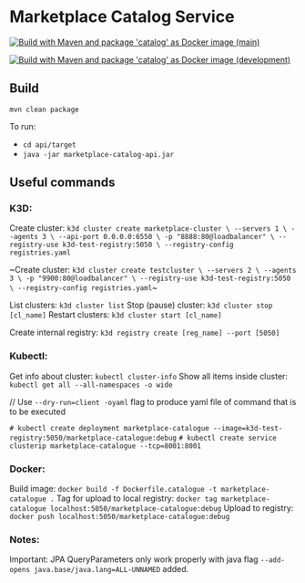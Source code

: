 # Marketplace Catalog Service

[![Build with Maven and package 'catalog' as Docker image (main)](https://github.com/FRI-RSO-zb/rso-marketplace-catalog/actions/workflows/build-and-publish-docker-image-catalog.yml/badge.svg?branch=main)](https://github.com/FRI-RSO-zb/rso-marketplace-catalog/actions/workflows/build-and-publish-docker-image-catalog.yml)

[![Build with Maven and package 'catalog' as Docker image (development)](https://github.com/FRI-RSO-zb/rso-marketplace-catalog/actions/workflows/build-and-publish-docker-image-catalog.yml/badge.svg?branch=development)](https://github.com/FRI-RSO-zb/rso-marketplace-catalog/actions/workflows/build-and-publish-docker-image-catalog.yml)

## Build
`mvn clean package`

To run:
- `cd api/target`
- `java -jar marketplace-catalog-api.jar`



## Useful commands


### K3D:
Create cluster: `k3d cluster create marketplace-cluster \
    --servers 1 \
    --agents 3 \
    --api-port 0.0.0.0:6550 \
    -p "8888:80@loadbalancer" \
    --registry-use k3d-test-registry:5050 \
    --registry-config registries.yaml`

~Create cluster: `k3d cluster create testcluster \
    --servers 2 \
    --agents 3 \
    -p "9900:80@loadbalancer" \
    --registry-use k3d-test-registry:5050 \
    --registry-config registries.yaml`~

List clusters: `k3d cluster list`
Stop (pause) cluster: `k3d cluster stop [cl_name]`
Restart clusters: `k3d cluster start [cl_name]`

Create internal registry: `k3d registry create [reg_name] --port [5050]`

### Kubectl:
Get info about cluster: `kubectl cluster-info`
Show all items inside cluster: `kubectl get all --all-namespaces -o wide`


// Use `--dry-run=client -oyaml` flag to produce yaml file of command that is to be executed

`# kubectl create deployment marketplace-catalogue --image=k3d-test-registry:5050/marketplace-catalogue:debug`
`# kubectl create service clusterip marketplace-catalogue --tcp=8001:8001`

### Docker:
Build image: `docker build -f Dockerfile.catalogue -t marketplace-catalogue .`
Tag for upload to local registry: `docker tag marketplace-catalogue localhost:5050/marketplace-catalogue:debug`
Upload to registry: `docker push localhost:5050/marketplace-catalogue:debug`


### Notes:
Important: JPA QueryParameters only work properly with java flag `--add-opens java.base/java.lang=ALL-UNNAMED` added.


